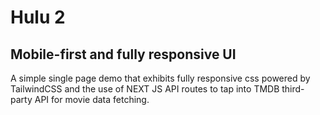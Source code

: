 # Hulu 2

## Mobile-first and fully responsive UI

A simple single page demo that exhibits fully responsive css powered by TailwindCSS and the use of NEXT JS API routes to tap into TMDB third-party API for movie data fetching.
